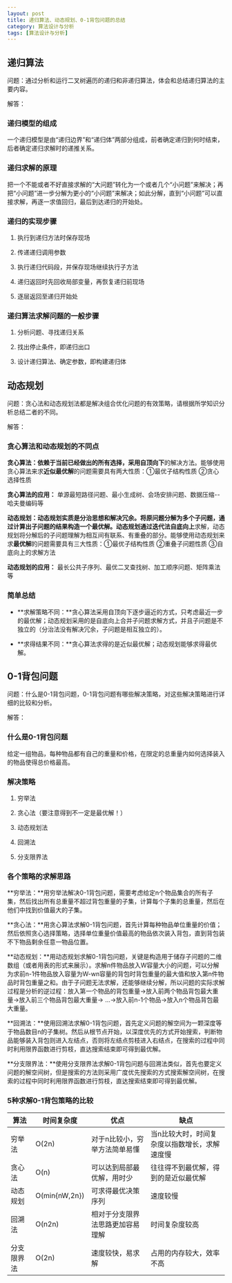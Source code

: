 ```yaml
---
layout: post
title: 递归算法、动态规划、0-1背包问题的总结
category: 算法设计与分析
tags: [算法设计与分析]
---
```


## 递归算法

问题：通过分析和运行二叉树遍历的递归和非递归算法，体会和总结递归算法的主要内容。

解答：

### 递归模型的组成

一个递归模型是由“递归边界”和“递归体”两部分组成，前者确定递归到何时结束，后者确定递归求解时的递推关系。

### 递归求解的原理

把一个不能或者不好直接求解的“大问题”转化为一个或者几个“小问题”来解决；再把“小问题”进一步分解为更小的“小问题”来解决；如此分解，直到“小问题”可以直接求解，再逐一求值回归，最后到达递归的开始处。

### 递归的实现步骤

1)  执行到递归方法时保存现场

2)  传递递归调用参数

3)  执行递归代码段，并保存现场继续执行子方法

4)  递归返回时先回收局部变量，再恢复递归前现场

5)  逐层返回至递归开始处

### 递归算法求解问题的一般步骤

1)  分析问题、寻找递归关系

2)  找出停止条件，即递归出口

3)  设计递归算法、确定参数，即构建递归体

## 动态规划

问题：贪心法和动态规划法都是解决组合优化问题的有效策略，请根据所学知识分析总结二者的不同。

解答：

### 贪心算法和动态规划的不同点

**贪心算法：**依赖于当前已经做出的所有选择，采用**自顶向下**的解决方法。能够使用贪心算法来求**近似最优解**的问题需要具有两大性质：①最优子结构性质 ②贪心选择性质

**贪心算法的应用：** 单源最短路径问题、最小生成树、会场安排问题、数据压缩--哈夫曼编码等

**动态规划：**动态规划实质是分治思想和解决冗余。将原问题分解为多个子问题，通过计算出子问题的结果构造一个最优解。动态规划通过迭代法**自底向上**求解，动态规划将分解后的子问题理解为相互间有联系、有重叠的部分。能够使用动态规划来求**最优解**的问题需要具有三大性质：①最优子结构性质 ②重叠子问题性质 ③自底向上的求解方法

**动态规划的应用：** 最长公共子序列、最优二叉查找树、加工顺序问题、矩阵乘法等

### 简单总结
  - **求解策略不同：**贪心算法采用自顶向下逐步逼近的方式，只考虑最近一步的最优解；动态规划采用的是自底向上合并子问题求解方式，并且子问题是不独立的（分治法没有解决冗余，子问题是相互独立的）。

  - **求得结果不同：**贪心算法求得的是近似最优解；动态规划能够求得最优解。

## 0-1背包问题

问题：什么是0-1背包问题，0-1背包问题有哪些解决策略，对这些解决策略进行详细的比较和分析。

解答：

### 什么是0-1背包问题

给定一组物品，每种物品都有自己的重量和价格，在限定的总重量内如何选择装入的物品使得总价格最高。

### 解决策略

1)  穷举法

2)  贪心法（要注意得到不一定是最优解！）

3)  动态规划法

4)  回溯法

5)  分支限界法

### 各个策略的求解思路

**穷举法：**用穷举法解决0-1背包问题，需要考虑给定n个物品集合的所有子集，然后找出所有总重量不超过背包重量的子集，计算每个子集的总重量，然后在他们中找到价值最大的子集。

**贪心法：**用贪心算法求解0-1背包问题，首先计算每种物品单位重量的价值；然后依照贪心选择策略，选择单位重量价值最高的物品依次装入背包，直到背包装不下物品剩余任意一物品位置。

**动态规划：**用动态规划求解0-1背包问题，关键是构造用于储存子问题的二维数组（或者用表的形式来展示）。求解n件物品放入W容量大小的问题，可以分解为求前n-1件物品放入容量为W-wn容量的背包时背包重量的最大值和放入第n件物品时背包重量之和。由于子问题无法求解，还能够继续分解，所以问题的实际求解过程是分析的逆过程：放入第一个物品的背包重量->放入前两个物品背包最大重量->放入前三个物品背包最大重量-> ...->放入前n-1个物品->放入n个物品背包最大重量。

**回溯法：**使用回溯法求解0-1背包问题，首先定义问题的解空间为一颗深度等于物品数目n的子集树。然后从根节点开始，以深度优先的方式开始搜索，判断物品能够装入背包则进入左结点，否则将左结点剪枝进入右结点，在搜索的过程中同时利用限界函数进行剪枝，直达搜索结束即可得到最优解。

**分支限界法：**使用分支限界法求解0-1背包问题与回溯法类似，首先也要定义问题的解空间树，但是搜索的方法则采用广度优先搜索的方式搜索解空间树，在搜索的过程中同时利用限界函数进行剪枝，直达搜索结束即可得到最优解。

### 5种求解0-1背包策略的比较

| **算法** | **时间复杂度**     | **优点**           | **缺点**                  |
| ------ | ------------- | ---------------- | ----------------------- |
| 穷举法    | O(2n)         | 对于n比较小，穷举方法简单易懂  | 当n比较大时，时间复杂度以指数增长，求解速度慢 |
| 贪心法    | O(n)          | 可以达到局部最优解，用时少    | 往往得不到最优解，得到的是近似最优解      |
| 动态规划   | O(min{nW,2n}) | 可求得最优决策序列        | 速度较慢                    |
| 回溯法    | O(n2n)        | 相对于分支限界法思路更加容易理解 | 时间复杂度较高                 |
| 分支限界法  | O(2n)         | 速度较快，易求解         | 占用的内存较大，效率不高            |

